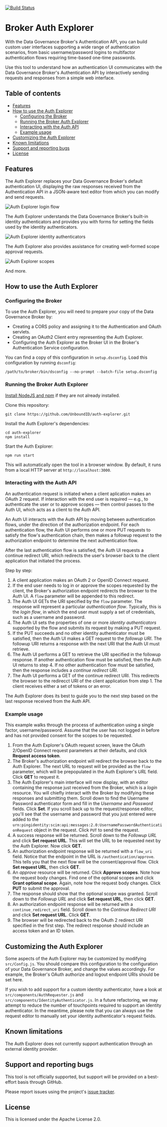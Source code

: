 [![Build Status](https://travis-ci.org/UnboundID/auth-explorer.svg?branch=master)](https://travis-ci.org/UnboundID/auth-explorer)

# Broker Auth Explorer

With the Data Governance Broker's Authentication API, you can build custom user interfaces supporting a wide range of authentication scenarios, from basic username/password logins to multifactor authentication flows requiring time-based one-time passwords.

Use this tool to understand how an authentication UI communicates with the Data Governance Broker's Authentication API by interactively sending requests and responses from a simple web interface.
 
## Table of contents

* [Features](#features)
* [How to use the Auth Explorer](#how-to-use-the-auth-explorer)
  * [Configuring the Broker](#configuring-the-broker)
  * [Running the Broker Auth Explorer](#running-the-broker-auth-explorer)
  * [Interacting with the Auth API](#interacting-with-the-auth-api)
  * [Example usage](#example-usage)
* [Customizing the Auth Explorer](#customizing-the-auth-explorer)
* [Known limitations](#known-limitations)
* [Support and reporting bugs](#support-and-reporting-bugs)
* [License](#license)

## Features

The Auth Explorer replaces your Data Governance Broker's default authentication UI, displaying the raw responses received from the Authentication API in a JSON-aware text editor from which you can modify and send requests.

![Auth Explorer login flow](https://cloud.githubusercontent.com/assets/50972/20689154/81b62a58-b589-11e6-9ae1-a58fc2b392d4.png)

The Auth Explorer understands the Data Governance Broker's built-in identity authenticators and provides you with forms for setting the fields used by the identity authenticators.

![Auth Explorer identity authenticators](https://cloud.githubusercontent.com/assets/50972/20689167/8fcdb3d6-b589-11e6-934b-d7a85d3d8ef4.png)

The Auth Explorer also provides assistance for creating well-formed scope approval requests.

![Auth Explorer scopes](https://cloud.githubusercontent.com/assets/50972/20689184/9a9b6b14-b589-11e6-8e38-28e75bc8c0ac.png)

And more.

## How to use the Auth Explorer

### Configuring the Broker

To use the Auth Explorer, you will need to prepare your copy of the Data Governance Broker by:

* Creating a CORS policy and assigning it to the Authentication and OAuth servlets.
* Creating an OAuth2 Client entry representing the Auth Explorer.
* Configuring the Auth Explorer as the Broker UI in the Broker's Authentication Service configuration.

You can find a copy of this configuration in `setup.dsconfig`. Load this configuration by running `dsconfig`:

```
/path/to/broker/bin/dsconfig --no-prompt --batch-file setup.dsconfig
```

### Running the Broker Auth Explorer

[Install NodeJS and npm](https://docs.npmjs.com/getting-started/installing-node) if they are not already installed.

Clone this repository:

```
git clone https://github.com/UnboundID/auth-explorer.git
```

Install the Auth Explorer's dependencies:

```
cd auth-explorer
npm install
```

Start the Auth Explorer:

```
npm run start
```

This will automatically open the tool in a browser window. By default, it runs from a local HTTP server at `http://localhost:3000`.

### Interacting with the Auth API

An authentication request is initiated when a client aplication makes an OAuth 2 request. If interaction with the end user is required — e.g., to authenticate the user or to approve scopes — then control passes to the Auth UI, which acts as a client to the Auth API. 

An Auth UI interacts with the Auth API by moving between authentication flows, under the direction of the authorization endpoint. For each authentication flow, the Auth UI performs one or more PUT requests to satisfy the flow's authentication chain, then makes a followup request to the authorization endpoint to determine the next authentication flow. 

After the last authentication flow is satisfied, the Auth UI requests a continue redirect URI, which redirects the user's browser back to the client application that initiated the process.

Step by step:

1. A client application makes an OAuth 2 or OpenID Connect request.
2. If the end user needs to log in or approve the scopes requested by the client, the Broker's authorization endpoint redirects the browser to the Auth UI. A `flow` parameter will be appended to this redirect.
3. The Auth UI GETs the URI specified by the `flow` parameter. The response will represent a particular _authentication flow_. Typically, this is the _login flow_, in which the end user must supply a set of credentials, such as a username and password.
4. The Auth UI sets the properties of one or more _identity authenticators_ supported by the flow and submits its request by making a PUT request.
5. If the PUT succeeds and no other identity authenticator must be satisfied, then the Auth UI makes a GET request to the _followup URI_. The followup URI returns a response with the next URI that the Auth UI must retrieve. 
6. The Auth UI performs a GET to retrieve the URI specified in the followup response. If another authentication flow must be satisfied, then the Auth UI returns to step 4. If no other authentication flow must be satisfied, then the response includes a _continue redirect URI_.
7. The Auth UI performs a GET of the continue redirect URI. This redirects the browser to the redirecct URI of the client application from step 1. The client receives either a set of tokens or an error.

The Auth Explorer does its best to guide you to the next step based on the last response received from the Auth API.

### Example usage

This example walks through the process of authentication using a single factor, username/password. Assume that the user has not logged in before and has not provided consent for the scopes to be requested.

1. From the Auth Explorer's OAuth request screen, leave the OAuth 2/OpenID Connect request parameters at their defaults, and click **Request access token**.
2. The Broker's authorization endpoint will redirect the browser back to the Auth Explorer. The next URL to request will be provided as the `flow` parameter, which will be prepopulated in the Auth Explorer's _URL_ field. Click **GET** to request it.
3. The Auth Explorer's main interface will now display, with an editor containing the response just received from the Broker, which is a _login_ resource. You will chiefly interact with the Broker by modifying these responses and submitting them. Scroll down to find the Username Password authenticator form and fill in the _Username_ and _Password_ fields. Click **Set**. If you scroll back up to the request/response editor, you'll see that the username and password that you just entered were added to the `urn:pingidentity:scim:api:messages:2.0:UsernamePasswordAuthenticationRequest` object in the request. Click `PUT` to send the request. 
4. A success response will be returned. Scroll down to the _Followup URL_ and click **Set request URL**. This will set the URL to be requested next by the Auth Explorer. Now click **GET**.
5. An authorization endpoint response will be returned with a `flow_uri` field. Notice that the endpoint in the URL is `/authentication/approve`. This tells you that the next flow will be the consent/approval flow. Click **Set request URL**, then click **GET**.
6. An _approve_ resource will be returned. Click **Approve scopes**. Note how the request body changes. Find one of the optional scopes and click **Grant optional scope**. Again, note how the request body changes. Click **PUT** to submit the approval.
7. The response should show that the optional scope was granted. Scroll down to the _Followup URL_ and click **Set request URL**, then click **GET**.
8. An authorization endpoint response will be returned with a `continue_redirect_uri` field. Scroll down to the _Continue Redirect URI_ and click **Set request URL**. Click **GET**.
9. The browser will be redirected back to the OAuth 2 redirect URI specified in the first step. The redirect response should include an access token and an ID token. 

## Customizing the Auth Explorer

Some aspects of the Auth Explorer may be customized by modifying `src/Config.js`. You should compare this configuration to the configuration of your Data Governance Broker, and change the values accordingly. For example, the Broker's OAuth authorize and logout endpoint URIs should be set here.

If you wish to add support for a custom identity authenticator, have a look at `src/components/AuthRequester.js` and `src/components/IdentityAuthenticator.js`. In a future refactoring, we may attempt to reduce the number of touchpoints required to support an identity authenticator. In the meantime, please note that you can always use the request editor to manually set your identity authenticator's request fields.

## Known limitations

The Auth Explorer does not currently support authentication through an external identity provider.

## Support and reporting bugs

This tool is not officially supported, but support will be provided on a best-effort basis through GitHub.

Please report issues using the project's [issue tracker](https://github.com/UnboundID/auth-explorer/issues).

## License

This is licensed under the Apache License 2.0.
